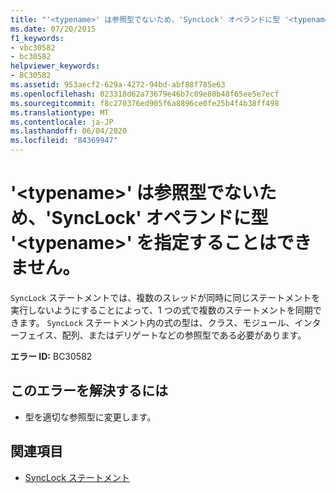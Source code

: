```yaml
---
title: "'<typename>' は参照型でないため、'SyncLock' オペランドに型 '<typename>' を指定することはできません。"
ms.date: 07/20/2015
f1_keywords:
- vbc30582
- bc30582
helpviewer_keywords:
- BC30582
ms.assetid: 953aecf2-629a-4272-94bd-abf88f785e63
ms.openlocfilehash: 023318d62a73679e46b7c09e80b48f65ee5e7ecf
ms.sourcegitcommit: f8c270376ed905f6a8896ce0fe25b4f4b38ff498
ms.translationtype: MT
ms.contentlocale: ja-JP
ms.lasthandoff: 06/04/2020
ms.locfileid: "84369947"
---
```

# <a name="synclock-operand-cannot-be-of-type-typename-because-typename-is-not-a-reference-type"></a>'\<typename>' は参照型でないため、'SyncLock' オペランドに型 '\<typename>' を指定することはできません。
`SyncLock` ステートメントでは、複数のスレッドが同時に同じステートメントを実行しないようにすることによって、1 つの式で複数のステートメントを同期できます。 `SyncLock` ステートメント内の式の型は、クラス、モジュール、インターフェイス、配列、またはデリゲートなどの参照型である必要があります。  
  
 **エラー ID:** BC30582  
  
## <a name="to-correct-this-error"></a>このエラーを解決するには  
  
- 型を適切な参照型に変更します。  
  
## <a name="see-also"></a>関連項目

- [SyncLock ステートメント](../language-reference/statements/synclock-statement.md)
